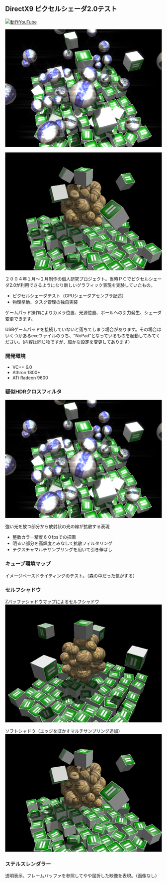 ## DirectX9 ピクセルシェーダ2.0テスト

[![動作YouTube](http://img.youtube.com/vi/M7Ybh4UoAC0/0.jpg)](https://www.youtube.com/watch?v=M7Ybh4UoAC0)

![疑似HDRフィルタ](https://raw.githubusercontent.com/TahitianBlue/DirectX9Shader2.0/master/HDRCrossFilter.jpg)

![ソフトシャドウ](https://raw.githubusercontent.com/TahitianBlue/DirectX9Shader2.0/master/SelfShadowSoftEdge.jpg)

２００４年１月～２月制作の個人研究プロジェクト。当時ＰＣでピクセルシェーダ2.0が利用できるようになり新しいグラフィック表現を実験していたもの。
* ピクセルシェーダテスト（GPUシェーダアセンブラ記述）
* 物理挙動、タスク管理の独自実装

ゲームパッド操作によりカメラ位置、光源位置、ボールへの引力発生、シェーダ変更できます。

USBゲームパッドを接続していないと落ちてしまう場合があります。その場合はいくつかあるexeファイルのうち、"NoPad"となっているものを起動してみてください。(内容は同じ物ですが、細かな設定を変更してあります)

### 開発環境
* VC++ 6.0
* Athron 1800+
* ATi Radeon 9600

### 疑似HDRクロスフィルタ
![疑似HDRフィルタ](https://raw.githubusercontent.com/TahitianBlue/DirectX9Shader2.0/master/HDRCrossFilter.jpg)

強い光を放つ部分から放射状の光の線が拡散する表現

* 整数カラー精度６０fpsでの描画
* 明るい部分を高輝度とみなして拡散フィルタリング
* テクスチャマルチサンプリングを用いて引き伸ばし

### キューブ環境マップ
イメージベースドライティングのテスト。（森の中だった気がする）

### セルフシャドウ

Zバッファシャドウマップによるセルフシャドウ
![ソフトシャドウ](https://raw.githubusercontent.com/TahitianBlue/DirectX9Shader2.0/master/SelfShadowSharpEdge.jpg)

ソフトシャドウ（エッジをぼかすマルチサンプリング追加）
![ソフトシャドウ](https://raw.githubusercontent.com/TahitianBlue/DirectX9Shader2.0/master/SelfShadowSoftEdge.jpg)

### ステルスレンダラー

透明表示。フレームバッファを参照してやや屈折した映像を表現。（画像なし）
